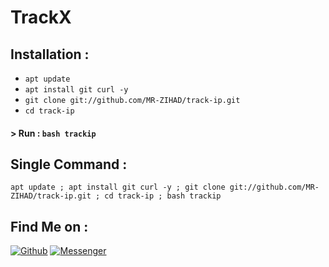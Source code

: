 # TrackX

## Installation :

* `apt update`
* `apt install git curl -y`
* `git clone git://github.com/MR-ZIHAD/track-ip.git`
* `cd track-ip`

#### > Run : `bash trackip`

## Single Command :
```
apt update ; apt install git curl -y ; git clone git://github.com/MR-ZIHAD/track-ip.git ; cd track-ip ; bash trackip
```
## Find Me on :
[![Github](https://img.shields.io/badge/Github-HTR--TECH-green?style=for-the-badge&logo=github)](https://github.com/MR-ZIHAD)
[![Messenger](https://img.shields.io/badge/Chat-Messenger-blue?style=for-the-badge&logo=messenger)](https://m.me/zihad.hossain36)
